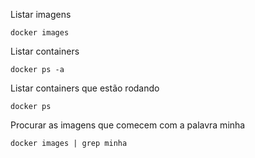 Listar imagens<br>
```
docker images
```
Listar containers<br>
```
docker ps -a
```
Listar containers que estão rodando<br>
```
docker ps
```
Procurar as imagens que comecem com a palavra minha<br>
```
docker images | grep minha
```
